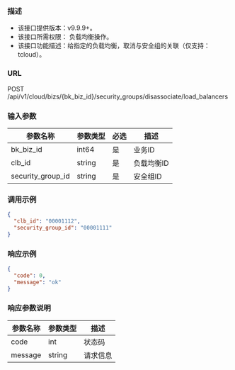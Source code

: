 ### 描述

- 该接口提供版本：v9.9.9+。
- 该接口所需权限： 负载均衡操作。
- 该接口功能描述：给指定的负载均衡，取消与安全组的关联（仅支持：tcloud）。

### URL

POST /api/v1/cloud/bizs/{bk_biz_id}/security_groups/disassociate/load_balancers

### 输入参数

| 参数名称            | 参数类型  | 必选   | 描述      |
|-------------------|----------|--------|----------|
| bk_biz_id         | int64    | 是     | 业务ID    |
| clb_id            | string   | 是     | 负载均衡ID |
| security_group_id | string   | 是     | 安全组ID   |

### 调用示例

```json
{
  "clb_id": "00001112",
  "security_group_id": "00001111"
}
```

### 响应示例

```json
{
  "code": 0,
  "message": "ok"
}
```

### 响应参数说明

| 参数名称 | 参数类型 | 描述    |
|---------|--------|---------|
| code    | int    | 状态码   |
| message | string | 请求信息 |
